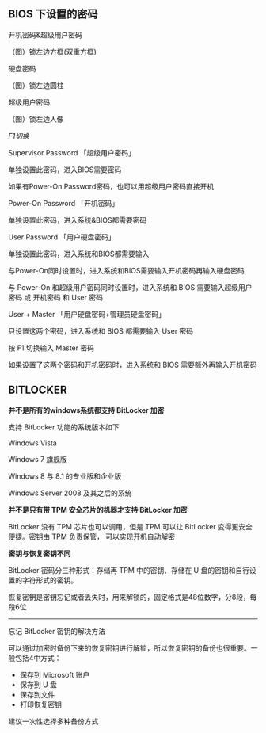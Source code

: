 ## BIOS 下设置的密码

开机密码&超级用户密码

（图）锁左边方框(双重方框)

硬盘密码

（图）锁左边圆柱

超级用户密码

（图）锁左边人像

*F1切换*



Supervisor Password 「超级用户密码」

单独设置此密码，进入BIOS需要密码

如果有Power-On Password密码，也可以用超级用户密码直接开机



Power-On Password 「开机密码」

单独设置此密码，进入系统&BIOS都需要密码



User Password 「用户硬盘密码」

单独设置此密码，进入系统和BIOS都需要输入

与Power-On同时设置时，进入系统和BIOS需要输入开机密码再输入硬盘密码

与 Power-On 和超级用户密码同时设置时，进入系统和 BIOS 需要输入超级用户密码 或 开机密码 和 User 密码



User + Master 「用户硬盘密码+管理员硬盘密码」

只设置这两个密码，进入系统和 BIOS 都需要输入 User 密码

按 F1 切换输入 Master 密码

如果设置了这两个密码和开机密码时，进入系统和 BIOS 需要额外再输入开机密码



## BITLOCKER

**并不是所有的windows系统都支持 BitLocker 加密**

支持 BitLocker 功能的系统版本如下

Windows Vista

Windows 7 旗舰版

Windows 8 与 8.1 的专业版和企业版

Windows Server 2008 及其之后的系统



**并不是只有带 TPM 安全芯片的机器才支持 BitLocker 加密**

BitLocker 没有 TPM 芯片也可以调用，但是 TPM 可以让 BitLocker 变得更安全便捷。密钥由 TPM 负责保管， 可以实现开机自动解密



**密钥与恢复密钥不同**

BitLocker 密码分三种形式：存储再 TPM 中的密钥、存储在 U 盘的密钥和自行设置的字符形式的密钥。

恢复密钥是密钥忘记或者丢失时，用来解锁的，固定格式是48位数字，分8段，每段6位



****

忘记 BitLocker 密钥的解决方法

可以通过加密时备份下来的恢复密钥进行解锁，所以恢复密钥的备份也很重要。一般包括4中方式：

* 保存到 Microsoft 账户
* 保存到 U 盘
* 保存到文件
* 打印恢复密钥

建议一次性选择多种备份方式

